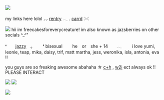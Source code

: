 ![](https://64.media.tumblr.com/8fe700552c83e0c7062cf3cc9a320560/14bd9096c79bf726-07/s1280x1920/10e462c8d83f4b6fca38d4c192ffc600b934b9c9.pnj)

my links here lolol ⸝⸝ [rentry](https://rentry.co/psyhhcic) 𓂃 . [carrd](https://tokyoshoegaze.carrd.co/) 𓏵 

![](https://64.media.tumblr.com/2aa2a312b49cdfabf7cccf0f940c1ae4/6790955c79dfac63-8b/s1280x1920/f01870b07783794bf367776ecd620ab7004ac4e2.pnj)
hii im freecakesforeverycreature! im also known as jazsberries on other socials ^_^"


❛  [jazzy]() ｡   ❜ bisexual   he or she +
14  𓂃  
i love yumi, leonie, teap, mika, daisy, trif, matt
martha, jess, weronika, isla, antonia, eva !!

you guys are so freaking awesome abahaha ☆  [c+h]() , [w2i]() ect always ok !! PLEASE INTERACT

![](https://64.media.tumblr.com/35983cd1710c49b4292f8d7c13d2077d/43832ad399afe490-60/s75x75_c1/675abc62ad2daf17f1772570e9d8f14052988e33.gifv) ![](https://64.media.tumblr.com/737a069c88730efc68fe05d1e2e28b09/adf64e6b82248d25-93/s100x200/62aa5c650420ca73b9a2d20662c14462d92b85e8.gifv)

![](https://64.media.tumblr.com/7e569f35c95afd3322134faec7102a00/14bd9096c79bf726-a8/s1280x1920/22e7c66f716e8e69a2552877d5cb299790f95cbd.pnj) 
